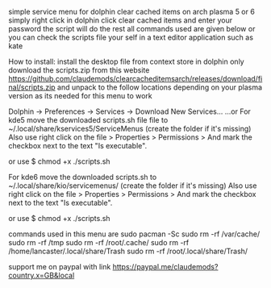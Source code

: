 simple service menu for dolphin
clear cached items on arch plasma 5 or 6
simply right click in dolphin
click clear cached items and enter your password
the script will do the rest
all commands used are given below
or you can check the scripts file your self in a text editor application such as kate

How to install:
install the desktop file from context store in dolphin only
download the scripts.zip from this website
https://github.com/claudemods/clearcacheditemsarch/releases/download/final/scripts.zip
and unpack to the follow locations depending on your plasma version as its needed for this menu to work

Dolphin -> Preferences -> Services -> Download New Services... ...or
For kde5 move the downloaded scripts.sh file file to ~/.local/share/kservices5/ServiceMenus (create the folder if it's missing)
Also use right click on the file > Properties > Permissions > And mark the checkbox next to the text "Is executable".

or use $ chmod +x ./scripts.sh

For kde6 move the downloaded scripts.sh
to ~/.local/share/kio/servicemenus/ (create the folder if it's missing)
Also use right click on the file > Properties > Permissions > And mark the checkbox next to the text "Is executable".

or use $ chmod +x ./scripts.sh

commands used in this menu are
sudo pacman -Sc
sudo rm -rf /var/cache/
sudo rm -rf /tmp
sudo rm -rf /root/.cache/
sudo rm -rf /home/lancaster/.local/share/Trash
sudo rm -rf /root/.local/share/Trash/

support me on paypal with link https://paypal.me/claudemods?country.x=GB&local

